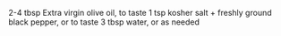 2-4 tbsp Extra virgin olive oil, to taste
1 tsp kosher salt +
freshly ground black pepper, or to taste
3 tbsp water, or as needed
 


